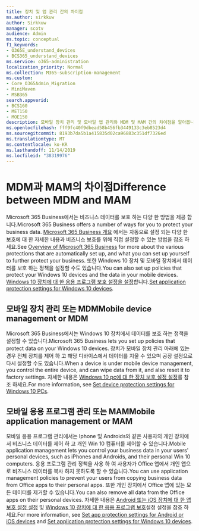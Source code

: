 ```yaml
---
title: 장치 및 앱 관리 간의 차이점
ms.author: sirkkuw
author: Sirkkuw
manager: scotv
audience: Admin
ms.topic: conceptual
f1_keywords:
- O365E_understand_devices
- BCS365_understand_devices
ms.service: o365-administration
localization_priority: Normal
ms.collection: M365-subscription-management
ms.custom:
- Core_O365Admin_Migration
- MiniMaven
- MSB365
search.appverid:
- BCS160
- MET150
- MOE150
description: 모바일 장치 관리 및 모바일 앱 관리와 MDM 및 MAM 간의 차이점을 알아봅니다.
ms.openlocfilehash: fff9fc40f9dbead58b456fb3449133c3eb8523d4
ms.sourcegitcommit: 8193b7da5b1a415835d02ca96883c351df7326ed
ms.translationtype: MT
ms.contentlocale: ko-KR
ms.lasthandoff: 11/14/2019
ms.locfileid: "38319976"
---
```

# <a name="difference-between-mdm-and-mam"></a><span data-ttu-id="d8cd2-103">MDM과 MAM의 차이점</span><span class="sxs-lookup"><span data-stu-id="d8cd2-103">Difference between MDM and MAM</span></span>

<span data-ttu-id="d8cd2-104">Microsoft 365 Business에서는 비즈니스 데이터를 보호 하는 다양 한 방법을 제공 합니다.</span><span class="sxs-lookup"><span data-stu-id="d8cd2-104">Microsoft 365 Business offers a number of ways for you to protect your business data.</span></span> <span data-ttu-id="d8cd2-105">[Microsoft 365 Business 개요](../microsoft-365-business-overview.md) 에서는 자동으로 설정 되는 다양 한 보호에 대 한 자세한 내용과 비즈니스 보호를 위해 직접 설정할 수 있는 방법을 참조 하세요.</span><span class="sxs-lookup"><span data-stu-id="d8cd2-105">See [Overview of Microsoft 365 Business](../microsoft-365-business-overview.md) for more about the various protections that are automatically set up, and what you can set up yourself to further protect your business.</span></span> <span data-ttu-id="d8cd2-106">또한 Windows 10 장치 및 모바일 장치에서 데이터를 보호 하는 정책을 설정할 수도 있습니다.</span><span class="sxs-lookup"><span data-stu-id="d8cd2-106">You can also set up policies that protect your Windows 10 devices and the data in your mobile devices.</span></span>
<span data-ttu-id="d8cd2-107">[Windows 10 장치에 대 한 응용 프로그램 보호 설정을 설정](../protection-settings-for-windows-10-devices.md)합니다.</span><span class="sxs-lookup"><span data-stu-id="d8cd2-107">[Set application protection settings for Windows 10 devices](../protection-settings-for-windows-10-devices.md).</span></span>

## <a name="mobile-device-management-or-mdm"></a><span data-ttu-id="d8cd2-108">모바일 장치 관리 또는 MDM</span><span class="sxs-lookup"><span data-stu-id="d8cd2-108">Mobile device management or MDM</span></span>

<span data-ttu-id="d8cd2-109">Microsoft 365 Business에서는 Windows 10 장치에서 데이터를 보호 하는 정책을 설정할 수 있습니다.</span><span class="sxs-lookup"><span data-stu-id="d8cd2-109">Microsoft 365 Business lets you set up policies that protect data on your Windows 10 devices.</span></span> <span data-ttu-id="d8cd2-110">장치가 모바일 장치 관리 아래에 있는 경우 전체 장치를 제어 하 고 해당 디바이스에서 데이터를 지울 수 있으며 공장 설정으로 다시 설정할 수도 있습니다.</span><span class="sxs-lookup"><span data-stu-id="d8cd2-110">When a device is under mobile device management, you control the entire device, and can wipe data from it, and also reset it to factory settings.</span></span> <span data-ttu-id="d8cd2-111">자세한 내용은 [Windows 10 pc에 대 한 장치 보호 설정 설정](../protection-settings-for-windows-10-pcs.md)를 참조 하세요.</span><span class="sxs-lookup"><span data-stu-id="d8cd2-111">For more information, see [Set device protection settings for Windows 10 PCs](../protection-settings-for-windows-10-pcs.md).</span></span>

## <a name="mobile-application-management-or-mam"></a><span data-ttu-id="d8cd2-112">모바일 응용 프로그램 관리 또는 MAM</span><span class="sxs-lookup"><span data-stu-id="d8cd2-112">Mobile application management or MAM</span></span>

<span data-ttu-id="d8cd2-113">모바일 응용 프로그램 관리에서는 Iphone 및 Androids와 같은 사용자의 개인 장치에서 비즈니스 데이터를 제어 하 고 개인 Win 10 컴퓨터를 제어할 수 있습니다.</span><span class="sxs-lookup"><span data-stu-id="d8cd2-113">Mobile application management lets you control your business data in your users' personal devices, such as iPhones and Androids, and their personal Win 10 computers.</span></span> <span data-ttu-id="d8cd2-114">응용 프로그램 관리 정책을 사용 하 여 사용자가 Office 앱에서 개인 앱으로 비즈니스 데이터를 복사 하지 못하도록 할 수 있습니다.</span><span class="sxs-lookup"><span data-stu-id="d8cd2-114">You can use application management policies to prevent your users from copying business data from Office apps to their personal apps.</span></span> <span data-ttu-id="d8cd2-115">또한 개인 장치에서 Office 앱에 있는 모든 데이터를 제거할 수 있습니다.</span><span class="sxs-lookup"><span data-stu-id="d8cd2-115">You can also remove all data from the Office apps on their personal devices.</span></span> <span data-ttu-id="d8cd2-116">자세한 내용은 [Android 또는 iOS 장치에 대 한 앱 보호 설정 설정](../app-protection-settings-for-android-and-ios.md) 및 [Windows 10 장치에 대 한 응용 프로그램 보호](../protection-settings-for-windows-10-devices.md)설정 설정을 참조 하세요.</span><span class="sxs-lookup"><span data-stu-id="d8cd2-116">For more information, see [Set app protection settings for Android or iOS devices](../app-protection-settings-for-android-and-ios.md) and [Set application protection settings for Windows 10 devices](../protection-settings-for-windows-10-devices.md).</span></span>